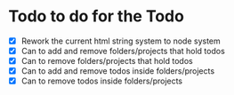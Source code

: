 # Todo to do for the Todo
- [x] Rework the current html string system to node system
- [x] Can to add and remove folders/projects that hold todos
- [x] Can to remove folders/projects that hold todos
- [x] Can to add and remove todos inside folders/projects
- [x] Can to remove todos inside folders/projects